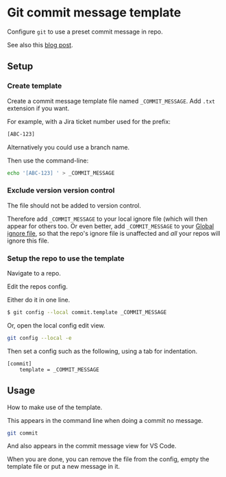 # Git commit message template

Configure `git` to use a preset commit message in repo.

See also this [blog post](https://thoughtbot.com/blog/better-commit-messages-with-a-gitmessage-template).

## Setup

### Create template

Create a commit message template file named `_COMMIT_MESSAGE`. Add `.txt` extension if you want.

For example, with a Jira ticket number used for the prefix:

```sh
[ABC-123] 
```

Alternatively you could use a branch name.

Then use the command-line:

```sh
echo '[ABC-123] ' > _COMMIT_MESSAGE
```

### Exclude version version control

The file should not be added to version control.

Therefore add `_COMMIT_MESSAGE` to your local ignore file (which will then appear for others too. Or even better, add `_COMMIT_MESSAGE` to your [Global ignore file](global_ignore_file.md), so that the repo's ignore file is unaffected and _all_ your repos will ignore this file.


### Setup the repo to use the template

Navigate to a repo.

Edit the repos config.

Either do it in one line.

```sh
$ git config --local commit.template _COMMIT_MESSAGE
```

Or, open the local config edit view.

```sh
git config --local -e
```

Then set a config such as the following, using a tab for indentation.

```
[commit]
	template = _COMMIT_MESSAGE
```

## Usage

How to make use of the template.

This appears in the command line when doing a commit no message.

```sh
git commit
```

And also appears in the commit message view for VS Code.

When you are done, you can remove the file from the config, empty the template file or put a new message in it.
